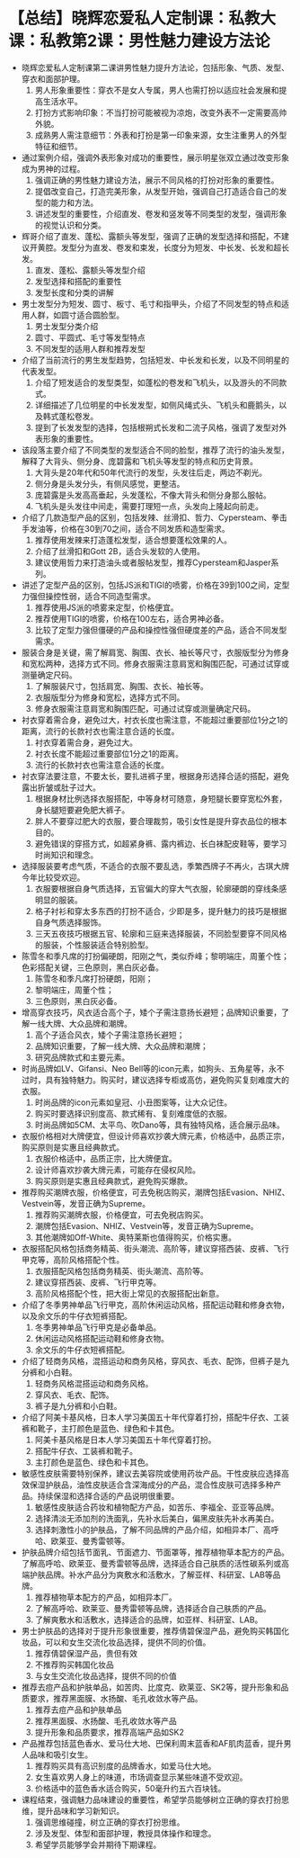# 【总结】晓辉恋爱私人定制课：私教大课：私教第2课：男性魅力建设方法论

-   晓辉恋爱私人定制课第二课讲男性魅力提升方法论，包括形象、气质、发型、穿衣和面部护理。
    1.  男人形象重要性：穿衣不是女人专属，男人也需打扮以适应社会发展和提高生活水平。
    2.  打扮方式影响印象：不当打扮可能被视为凉炮，改变外表不一定需要高帅外貌。
    3.  成熟男人需注意细节：外表和打扮是第一印象来源，女生注重男人的外型特征和细节。
-   通过案例介绍，强调外表形象对成功的重要性，展示明星张双立通过改变形象成为男神的过程。
    1.  强调正确的男性魅力建设方法，展示不同风格的打扮对形象的重要性。
    2.  提倡改变自己，打造完美形象，从发型开始，强调自己打造适合自己的发型的能力和方法。
    3.  讲述发型的重要性，介绍直发、卷发和竖发等不同类型的发型，强调形象的视觉认识和分类。
-   辉哥介绍了直发、蓬松、露额头等发型，强调了正确的发型选择和搭配，不建议开黄腔。发型分为直发、卷发和束发，长度分为短发、中长发、长发和超长发。
    1.  直发、蓬松、露额头等发型介绍
    2.  发型选择和搭配的重要性
    3.  发型长度和分类的讲解
-   男士发型分为短发、圆寸、板寸、毛寸和指甲头，介绍了不同发型的特点和适用人群，如圆寸适合圆脸型。
    1.  男士发型分类介绍
    2.  圆寸、平圆式、毛寸等发型特点
    3.  不同发型的适用人群和推荐发型
-   介绍了当前流行的男生发型趋势，包括短发、中长发和长发，以及不同明星的代表发型。
    1.  介绍了短发适合的发型类型，如蓬松的卷发和飞机头，以及游头的不同款式。
    2.  详细描述了几位明星的中长发发型，如侧风绳式头、飞机头和鹿鹅头，以及韩式蓬松卷发。
    3.  提到了长发发型的选择，包括根朔式长发和二流子风格，强调了发型对外表形象的重要性。
-   该段落主要介绍了不同类型的发型适合不同的脸型，推荐了流行的油头发型，解释了大背头、侧分身、庞碧露和飞机头等发型的特点和历史背景。
    1.  大背头是20年代和50年代流行的发型，头发往后走，两边不剃光。
    2.  侧分身是头发分头，有侧风感觉，更整洁。
    3.  庞碧露是头发高高垂起，头发蓬松，不像大背头和侧分身那么服帖。
    4.  飞机头是头发往中间走，需要打理短一点，头发向上隆起向前走。
-   介绍了几款造型产品的区别，包括发辣、丝滑扣、哲力、Cypersteam、拳击手发油等，价格在30到70之间，适合不同发质和造型需求。
    1.  推荐使用发辣来打造蓬松发型，适合想要蓬松效果的人。
    2.  介绍了丝滑扣和Gott 2B，适合头发软的人使用。
    3.  建议使用哲力来打造油头或者服帖发型，推荐Cypersteam和Jasper系列。
-   讲述了定型产品的区别，包括JS派和TIGI的喷雾，价格在39到100之间，定型力强但操控性弱，适合不同造型需求。
    1.  推荐使用JS派的喷雾来定型，价格便宜。
    2.  推荐使用TIGI的喷雾，价格在100左右，适合男神必备。
    3.  比较了定型力强但僵硬的产品和操控性强但硬度差的产品，适合不同发型需求。
-   服装合身是关键，需了解肩宽、胸围、衣长、袖长等尺寸，衣服版型分为修身和宽松两种，选择方式不同。修身衣服需注意肩宽和胸围匹配，可通过试穿或测量确定尺码。
    1.  了解服装尺寸，包括肩宽、胸围、衣长、袖长等。
    2.  衣服版型分为修身和宽松，选择方式不同。
    3.  修身衣服需注意肩宽和胸围匹配，可通过试穿或测量确定尺码。
-   衬衣穿着需合身，避免过大，衬衣长度也需注意，不能超过重要部位1分之1的距离，流行的长款衬衣也需注意合适的长度。
    1.  衬衣穿着需合身，避免过大。
    2.  衬衣长度不能超过重要部位1分之1的距离。
    3.  流行的长款衬衣也需注意合适的长度。
-   衬衣穿法要注意，不要太长，要扎进裤子里，根据身形选择合适的搭配，避免露出折皱或肚子过大。
    1.  根据身材比例选择衣服搭配，中等身材可随意，身短腿长要穿宽松外套，身长腿短要避免肥大裤子。
    2.  胖人不要穿过肥大的衣服，要合理裁剪，吸引女性是提升穿衣品位的根本目的。
    3.  避免错误的穿搭方式，如超紧身裤、露内裤边、长白袜配皮鞋等，要学习时尚知识和理念。
-   选择服装要考虑气质，不适合的衣服不要乱选，季繁西牌子不再火，古琪大牌今年比较受欢迎。
    1.  衣服要根据自身气质选择，五官偏大的穿大气衣服，轮廓硬朗的穿线条感明显的服装。
    2.  格子衬衫和穿太多东西的打扮不适合，少即是多，提升魅力的技巧是根据自身气质选择服饰。
    3.  三天五夜技巧根据五官、轮廓和三庭来选择服装，不同脸型要穿不同风格的服装，个性服装适合特别脸型。
-   陈雪冬和季凡席的打扮偏硬朗，阳刚之气，类似乔峰；黎明端庄，周董个性；色彩搭配关键，三色原则，黑白灰必备。
    1.  陈雪冬和季凡席打扮硬朗，阳刚；
    2.  黎明端庄，周董个性；
    3.  三色原则，黑白灰必备。
-   增高穿衣技巧，风衣适合高个子，矮个子需注意扬长避短；品牌知识重要，了解一线大牌、大众品牌和潮牌。
    1.  高个子适合风衣，矮个子需注意扬长避短；
    2.  品牌知识重要，了解一线大牌、大众品牌和潮牌；
    3.  研究品牌款式和主要元素。
-   时尚品牌如LV、Gifansi、Neo Bell等的icon元素，如狗头、五角星等，永不过时，具有独特魅力。购买时，建议选择专柜或高仿，避免购买复刻难度大的衣服。
    1.  时尚品牌的icon元素如皇冠、小丑图案等，让大众记住。
    2.  购买时要选择识别度高、款式稀有、复刻难度低的衣服。
    3.  时尚品牌如5CM、太平鸟、吹Dano等，具有独特风格，适合展示品味。
-   衣服价格相对大牌便宜，但设计师喜欢抄袭大牌元素，价格适中，品质正宗，购买原则是实惠且经典款式。
    1.  衣服价格适中，品质正宗，比大牌便宜。
    2.  设计师喜欢抄袭大牌元素，可能存在侵权风险。
    3.  购买原则是实惠且经典款式，避免购买爆款。
-   推荐购买潮牌衣服，价格便宜，可去免税店购买，潮牌包括Evasion、NHIZ、Vestvein等，发音正确为Supreme。
    1.  推荐购买潮牌衣服，价格便宜，可去免税店购买。
    2.  潮牌包括Evasion、NHIZ、Vestvein等，发音正确为Supreme。
    3.  其他潮牌如Off-White、奥特莱斯也值得购买，价格实惠。
-   衣服搭配风格包括商务精英、街头潮流、高阶等，建议穿搭西装、皮裤、飞行甲克等，高阶风格搭配个性。
    1.  衣服搭配风格包括商务精英、街头潮流、高阶等。
    2.  建议穿搭西装、皮裤、飞行甲克等。
    3.  高阶风格搭配个性，把大街上常见的衣服搭配出新意。
-   介绍了冬季男神单品飞行甲克，高阶休闲运动风格，搭配运动鞋和修身衣物，以及余文乐的牛仔衣短裤搭配。
    1.  冬季男神单品飞行甲克是必备单品。
    2.  休闲运动风格搭配运动鞋和修身衣物。
    3.  余文乐的牛仔衣短裤搭配。
-   介绍了轻商务风格，混搭运动和商务风格，穿风衣、毛衣、配饰，但裤子是九分裤和小白鞋。
    1.  轻商务风格混搭运动和商务风格。
    2.  穿风衣、毛衣、配饰。
    3.  裤子是九分裤和小白鞋。
-   介绍了阿美卡基风格，日本人学习美国五十年代穿着打扮，搭配牛仔衣、工装裤和靴子，主打颜色是蓝色、绿色和卡其色。
    1.  阿美卡基风格是日本人学习美国五十年代穿着打扮。
    2.  搭配牛仔衣、工装裤和靴子。
    3.  主打颜色是蓝色、绿色和卡其色。
-   敏感性皮肤需要特别保养，建议去美容院或使用药妆产品。干性皮肤应选择高效保湿护肤品，油性皮肤适合含深海成分的产品，混合性皮肤可选择多种产品。持续保湿和选择合适的产品说明很重要。
    1.  敏感性皮肤适合药妆和植物配方产品，如苦乐、李福全、亚亚等品牌。
    2.  选择清淡无添加剂的洗面乳，先补水后美白，偏黑皮肤先补水再美白。
    3.  选择刺激性小的护肤品，了解不同品牌的产品介绍，如相异本厂、高呼哈、欧莱亚、曼秀雷顿等。
-   护肤品牌介绍包括节面乳、节面遮力、节面罩等，推荐植物草本配方的产品。了解高呼哈、欧莱亚、曼秀雷顿等品牌，选择适合自己肤质的活性碳系列或高端护肤品牌。补水产品分为爽敷水和活敷水，了解亚样、科研室、LAB等品牌。
    1.  推荐植物草本配方的产品，如相异本厂。
    2.  了解高呼哈、欧莱亚、曼秀雷顿等品牌，选择适合自己肤质的产品。
    3.  了解爽敷水和活敷水，选择适合的品牌，如亚样、科研室、LAB。
-   男士护肤品的选择对于提升形象很重要，推荐倩碧保湿产品，避免购买韩国化妆品，可以和女生交流化妆品选择，提供不同的价值。
    1.  推荐倩碧保湿产品，贵但有效
    2.  不推荐购买韩国化妆品
    3.  与女生交流化妆品选择，提供不同的价值
-   推荐去痘产品和护肤单品，如苦肉、比度克、欧莱亚、SK2等，提升形象和品质要求，推荐黑面膜、水扬酸、毛孔收敛水等产品。
    1.  推荐去痘产品和护肤单品
    2.  推荐黑面膜、水扬酸、毛孔收敛水等产品
    3.  提升形象和品质要求，推荐高端产品如SK2
-   产品推荐包括蓝色香水、爱马仕大地、巴保利周末蓝香和AF肌肉蓝香，提升男人品味和吸引女生。
    1.  推荐购买具有高识别度的品牌香水，如爱马仕大地。
    2.  女生喜欢男人身上的味道，市场调查显示某些味道不受欢迎。
    3.  价格适中的蓝色香水适合购买，50毫升约五六百块钱。
-   课程结束，强调魅力品味建设的重要性，希望学员能够树立正确的穿衣打扮思维，提升品味和学习新知识。
    1.  强调思维碰撞，树立正确的穿衣打扮思维。
    2.  涉及发型、体型和面部护理，教授具体操作和理念。
    3.  希望学员能够学会并期待下期课程。